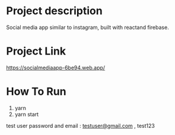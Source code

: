 # Project description

Social media app similar to instagram, built with reactand firebase.

# Project Link 
https://socialmediaapp-6be94.web.app/

# How To Run

1. yarn
2. yarn start

test user password and email : testuser@gmail.com , test123


